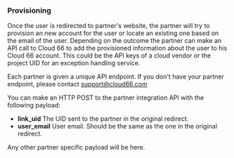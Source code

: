 <!-- usedin: [ _general/Partners/partner-integration-v1.md] -->


### Provisioning

Once the user is redirected to partner's website, the partner will try to provision an new account for the user or locate an existing one based on the email of the user. Depending on the outcome the partner can make an API call to Cloud 66 to add the provisioned information about the user to his Cloud 66 account. This could be the API keys of a cloud vendor or the project UID for an exception handling service.

Each partner is given a unique API endpoint. If you don't have your partner endpoint, please contact [support@cloud66.com](mailto:support@cloud66.com)

You can make an HTTP POST to the partner integration API with the following payload:

- **link_uid** The UID sent to the partner in the original redirect.
- **user_email** User email. Should be the same as the one in the original redirect.

Any other partner specific payload will be here.

